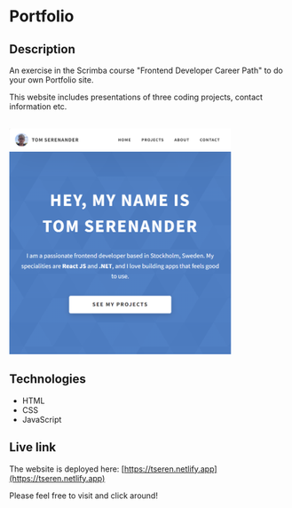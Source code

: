 # Portfolio

## Description
An exercise in the Scrimba course "Frontend Developer Career Path" to do your own Portfolio site.

This website includes presentations of three coding projects, contact information etc.

<br/>
<img src="portfolio.png" alt="Screenshot." width="400px"/>

## Technologies
- HTML
- CSS
- JavaScript

## Live link
The website is deployed here:
[https://tseren.netlify.app](https://tseren.netlify.app)

Please feel free to visit and click around!
